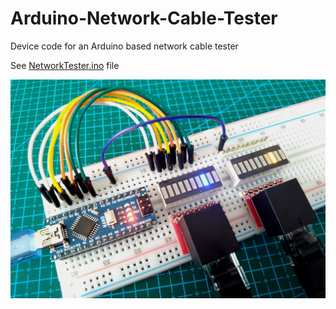 # Arduino-Network-Cable-Tester
Device code for an Arduino based network cable tester

See [NetworkTester.ino](NetworkTester.ino) file

<img src="https://github.com/jlobeiras/Arduino-Network-Cable-Tester/blob/main/img/ET4_VIEW.jpg" width="600">
